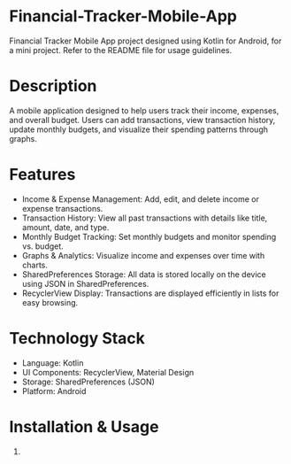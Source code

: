 # Financial-Tracker-Mobile-App
Financial Tracker Mobile App project designed using Kotlin for Android, for a mini project. Refer to the README file for usage guidelines.

# Description
A mobile application designed to help users track their income, expenses, and overall budget. Users can add transactions, view transaction history, update monthly budgets, and visualize their spending patterns through graphs.

# Features
- Income & Expense Management: Add, edit, and delete income or expense transactions.
- Transaction History: View all past transactions with details like title, amount, date, and type.
- Monthly Budget Tracking: Set monthly budgets and monitor spending vs. budget.
- Graphs & Analytics: Visualize income and expenses over time with charts.
- SharedPreferences Storage: All data is stored locally on the device using JSON in SharedPreferences.
- RecyclerView Display: Transactions are displayed efficiently in lists for easy browsing.

# Technology Stack
- Language: Kotlin
- UI Components: RecyclerView, Material Design
- Storage: SharedPreferences (JSON)
- Platform: Android

# Installation & Usage
1. 
